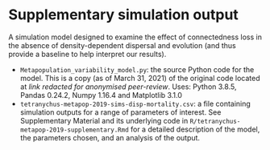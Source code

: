 # Supplementary simulation output

A simulation model designed to examine the effect of connectedness loss in the absence of density-dependent dispersal and evolution (and thus provide a baseline to help interpret our results).

- `Metapopulation_variability_model.py`: the source Python code for the model. This is a copy (as of March 31, 2021) of the original code located at  _link redacted for anonymised peer-review_. Uses: Python 3.8.5, Pandas 0.24.2, Numpy 1.16.4 and Matplotlib 3.1.0
- `tetranychus-metapop-2019-sims-disp-mortality.csv`: a file containing simulation outputs for a range of parameters of interest. See Supplementary Material and its underlying code in `R/tetranychus-metapop-2019-supplementary.Rmd` for a detailed description of the model, the parameters chosen, and an analysis of the output.
